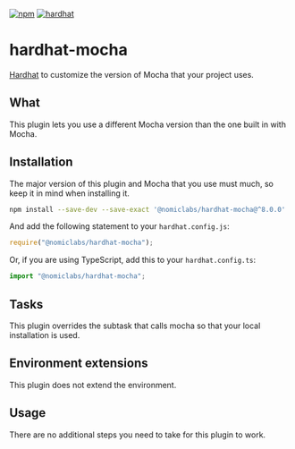 [![npm](https://img.shields.io/npm/v/@nomiclabs/hardhat-mocha.svg)](https://www.npmjs.com/package/@nomiclabs/hardhat-mocha)
[![hardhat](https://hardhat.org/buidler-plugin-badge.svg?1)](https://hardhat.org)

# hardhat-mocha

[Hardhat](https://hardhat.org) to customize the version of Mocha that your project uses.

## What

This plugin lets you use a different Mocha version than the one built in with Mocha.

## Installation

The major version of this plugin and Mocha that you use must much, so keep it in mind when installing it. 

```bash
npm install --save-dev --save-exact '@nomiclabs/hardhat-mocha@^8.0.0' 'mocha@^8.0.0'
```

And add the following statement to your `hardhat.config.js`:

```js
require("@nomiclabs/hardhat-mocha");
```

Or, if you are using TypeScript, add this to your `hardhat.config.ts`:

```js
import "@nomiclabs/hardhat-mocha";
```

## Tasks

This plugin overrides the subtask that calls mocha so that your local installation is used.

## Environment extensions

This plugin does not extend the environment.

## Usage

There are no additional steps you need to take for this plugin to work.
